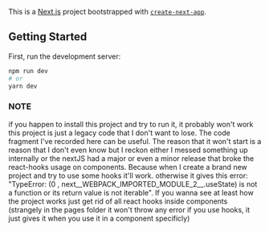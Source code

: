This is a [Next.js](https://nextjs.org/) project bootstrapped with [`create-next-app`](https://github.com/vercel/next.js/tree/canary/packages/create-next-app).

## Getting Started

First, run the development server:

```bash
npm run dev
# or
yarn dev
```

### NOTE
if you happen to install this project and try to run it, it probably won't work this project is just a legacy code that I don't want to lose. The code fragment I've recorded here can be useful. The reason that it won't start is a reason that I don't even know but I reckon either I messed something up internally or the nextJS had a major or even a minor release that broke the react-hooks usage on components. Because when I create a brand new project and try to use some hooks it'll work. otherwise it gives this error: "TypeError: (0 , next__WEBPACK_IMPORTED_MODULE_2__.useState) is not a function or its return value is not iterable". If you wanna see at least how the project works just get rid of all react hooks inside components (strangely in the pages folder it won't throw any error if you use hooks, it just gives it when you use it in a component specificly)
